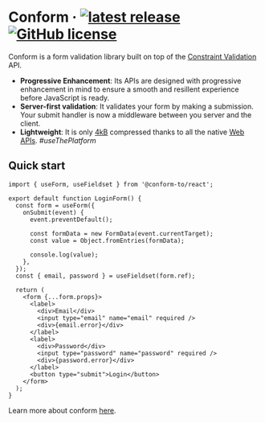 # Conform &middot; [![latest release](https://img.shields.io/github/v/release/edmundhung/conform?include_prereleases)](https://github.com/edmundhung/conform/releases) [![GitHub license](https://img.shields.io/github/license/edmundhung/conform)](https://github.com/edmundhung/conform/blob/main/LICENSE)

Conform is a form validation library built on top of the [Constraint Validation](https://caniuse.com/constraint-validation) API.

- **Progressive Enhancement**: Its APIs are designed with progressive enhancement in mind to ensure a smooth and resillent experience before JavaScript is ready.
- **Server-first validation**: It validates your form by making a submission. Your submit handler is now a middleware between you server and the client.
- **Lightweight**: It is only [4kB](https://bundlephobia.com/package/@conform-to/react) compressed thanks to all the native [Web APIs](https://developer.mozilla.org/en-US/docs/Web/API). _#useThePlatform_

## Quick start

<!-- sandbox src="/examples/basic" -->

```tsx
import { useForm, useFieldset } from '@conform-to/react';

export default function LoginForm() {
  const form = useForm({
    onSubmit(event) {
      event.preventDefault();

      const formData = new FormData(event.currentTarget);
      const value = Object.fromEntries(formData);

      console.log(value);
    },
  });
  const { email, password } = useFieldset(form.ref);

  return (
    <form {...form.props}>
      <label>
        <div>Email</div>
        <input type="email" name="email" required />
        <div>{email.error}</div>
      </label>
      <label>
        <div>Password</div>
        <input type="password" name="password" required />
        <div>{password.error}</div>
      </label>
      <button type="submit">Login</button>
    </form>
  );
}
```

Learn more about conform [here](https://conform.guide/basics).

<!-- /sandbox -->
